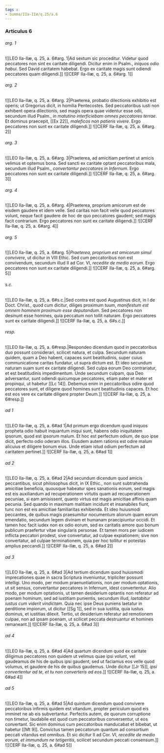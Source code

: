 ```yaml
---
tags : 
- Summa/IIa-IIæ/q.25/a.6
---
```


### Articulus 6

###### arg. 1
![[LEO IIa-IIæ, q. 25, a. 6#arg. 1|Ad sextum sic proceditur. Videtur quod peccatores non sint ex caritate diligendi. Dicitur enim in Psalm., *iniquos odio habui*. Sed David caritatem habebat. Ergo ex caritate magis sunt odiendi peccatores quam diligendi.]]
![[CERF IIa-IIæ, q. 25, a. 6#arg. 1]]

###### arg. 2
![[LEO IIa-IIæ, q. 25, a. 6#arg. 2|Praeterea, probatio dilectionis exhibitio est operis; ut Gregorius dicit, in homilia Pentecostes. Sed peccatoribus iusti non exhibent opera dilectionis, sed magis opera quae videntur esse odii, secundum illud Psalm., *in matutino interficiebam omnes peccatores terrae*. Et dominus praecepit, [[Ex 22]], *maleficos non patieris vivere*. Ergo peccatores non sunt ex caritate diligendi.]]
![[CERF IIa-IIæ, q. 25, a. 6#arg. 2]]

###### arg. 3
![[LEO IIa-IIæ, q. 25, a. 6#arg. 3|Praeterea, ad amicitiam pertinet ut amicis velimus et optemus bona. Sed sancti ex caritate optant peccatoribus mala, secundum illud Psalm., *convertantur peccatores in Infernum*. Ergo peccatores non sunt ex caritate diligendi.]]
![[CERF IIa-IIæ, q. 25, a. 6#arg. 3]]

###### arg. 4
![[LEO IIa-IIæ, q. 25, a. 6#arg. 4|Praeterea, proprium amicorum est de eisdem gaudere et idem velle. Sed caritas non facit velle quod peccatores volunt, neque facit gaudere de hoc de quo peccatores gaudent; sed magis facit contrarium. Ergo peccatores non sunt ex caritate diligendi.]]
![[CERF IIa-IIæ, q. 25, a. 6#arg. 4]]

###### arg. 5
![[LEO IIa-IIæ, q. 25, a. 6#arg. 5|*Praeterea, proprium est amicorum simul convivere*, ut dicitur in VIII Ethic. Sed cum peccatoribus non est convivendum, secundum illud II ad Cor. VI, *recedite de medio eorum*. Ergo peccatores non sunt ex caritate diligendi.]]
![[CERF IIa-IIæ, q. 25, a. 6#arg. 5]]

###### s.c.
![[LEO IIa-IIæ, q. 25, a. 6#s.c.|Sed contra est quod Augustinus dicit, in I de Doct. Christ., quod cum dicitur, diliges proximum tuum, *manifestum est omnem hominem proximum esse deputandum*. Sed peccatores non desinunt esse homines, quia peccatum non tollit naturam. Ergo peccatores sunt ex caritate diligendi.]]
![[CERF IIa-IIæ, q. 25, a. 6#s.c.]]

###### resp.
![[LEO IIa-IIæ, q. 25, a. 6#resp.|Respondeo dicendum quod in peccatoribus duo possunt considerari, scilicet natura, et culpa. Secundum naturam quidem, quam a Deo habent, capaces sunt beatitudinis, super cuius communicatione caritas fundatur, ut supra dictum est. Et ideo secundum naturam suam sunt ex caritate diligendi. Sed culpa eorum Deo contrariatur, et est beatitudinis impedimentum. Unde secundum culpam, qua Deo adversantur, sunt odiendi quicumque peccatores, etiam pater et mater et propinqui, ut habetur [[Lc 14]]. Debemus enim in peccatoribus odire quod peccatores sunt, et diligere quod homines sunt beatitudinis capaces. Et hoc est eos vere ex caritate diligere propter Deum.]]
![[CERF IIa-IIæ, q. 25, a. 6#resp.]]

###### ad 1
![[LEO IIa-IIæ, q. 25, a. 6#ad 1|Ad primum ergo dicendum quod iniquos propheta odio habuit inquantum iniqui sunt, habens odio iniquitatem ipsorum, quod est ipsorum malum. Et hoc est perfectum odium, de quo ipse dicit, perfecto odio oderam illos. Eiusdem autem rationis est odire malum alicuius et diligere bonum eius. Unde etiam istud odium perfectum ad caritatem pertinet.]]
![[CERF IIa-IIæ, q. 25, a. 6#ad 1]]

###### ad 2
![[LEO IIa-IIæ, q. 25, a. 6#ad 2|Ad secundum dicendum quod amicis peccantibus, sicut philosophus dicit, in IX Ethic., non sunt subtrahenda amicitiae beneficia, quousque habeatur spes sanationis eorum, sed magis est eis auxiliandum ad recuperationem virtutis quam ad recuperationem pecuniae, si eam amisissent, quanto virtus est magis amicitiae affinis quam pecunia. Sed quando in maximam malitiam incidunt et insanabiles fiunt, tunc non est eis amicitiae familiaritas exhibenda. Et ideo huiusmodi peccantes, de quibus magis praesumitur nocumentum aliorum quam eorum emendatio, secundum legem divinam et humanam praecipiuntur occidi. Et tamen hoc facit iudex non ex odio eorum, sed ex caritatis amore quo bonum publicum praefertur vitae singularis personae. Et tamen mors per iudicem inflicta peccatori prodest, sive convertatur, ad culpae expiationem; sive non convertatur, ad culpae terminationem, quia per hoc tollitur ei potestas amplius peccandi.]]
![[CERF IIa-IIæ, q. 25, a. 6#ad 2]]

###### ad 3
![[LEO IIa-IIæ, q. 25, a. 6#ad 3|Ad tertium dicendum quod huiusmodi imprecationes quae in sacra Scriptura inveniuntur, tripliciter possunt intelligi. Uno modo, per modum praenuntiationis, non per modum optationis, ut sit sensus, convertantur peccatores in Infernum, idest convertentur. Alio modo, per modum optationis, ut tamen desiderium optantis non referatur ad poenam hominum, sed ad iustitiam punientis, secundum illud, *laetabitur iustus cum viderit vindictam*. Quia nec ipse Deus puniens laetatur in perditione impiorum, ut dicitur [[Sg 1]], sed in sua iustitia, quia iustus dominus, et iustitias dilexit. Tertio, ut desiderium referatur ad remotionem culpae, non ad ipsam poenam, ut scilicet peccata destruantur et homines remaneant.]]
![[CERF IIa-IIæ, q. 25, a. 6#ad 3]]

###### ad 4
![[LEO IIa-IIæ, q. 25, a. 6#ad 4|Ad quartum dicendum quod ex caritate diligimus peccatores non quidem ut velimus quae ipsi volunt, vel gaudeamus de his de quibus ipsi gaudent, sed ut faciamus eos velle quod volumus, et gaudere de his de quibus gaudemus. Unde dicitur [[Jr 15]], *ipsi convertentur ad te, et tu non converteris ad eos*.]]
![[CERF IIa-IIæ, q. 25, a. 6#ad 4]]

###### ad 5
![[LEO IIa-IIæ, q. 25, a. 6#ad 5|Ad quintum dicendum quod convivere peccatoribus infirmis quidem est vitandum, propter periculum quod eis imminet ne ab eis subvertantur. Perfectis autem, de quorum corruptione non timetur, laudabile est quod cum peccatoribus conversentur, ut eos convertant. Sic enim dominus cum peccatoribus manducabat et bibebat, ut habetur [[Mt 9]]. Convictus tamen peccatorum quantum ad consortium peccati vitandus est omnibus. Et sic dicitur II ad Cor. VI, *recedite de medio eorum, et immundum ne tetigeritis*, scilicet secundum peccati consensum.]]
![[CERF IIa-IIæ, q. 25, a. 6#ad 5]]

